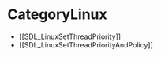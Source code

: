 # CategoryLinux

<!-- BEGIN CATEGORY LIST -->
* [[SDL_LinuxSetThreadPriority]]
* [[SDL_LinuxSetThreadPriorityAndPolicy]]
<!-- END CATEGORY LIST -->

